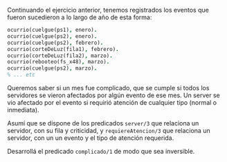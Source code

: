 Continuando el ejercicio anterior, tenemos registrados los eventos que fueron sucedieron a lo largo de año de esta forma:

```prolog
ocurrio(cuelgue(ps1), enero).
ocurrio(cuelgue(ps2), enero).
ocurrio(cuelgue(ps2), febrero).
ocurrio(corteDeLuz(fila1), febrero).
ocurrio(corteDeLuz(fila2), marzo).
ocurrio(rebooteo(fs_x48), marzo).
ocurrio(cuelgue(ps2), marzo).
% ... etc
```

Queremos saber si un mes fue complicado, que se cumple si todos los servidores se vieron afectados por algún evento de ese mes. Un server se vio afectado por el evento si requirió atención de cualquier tipo (normal o inmediata).

Asumí que se dispone de los predicados `server/3` que relaciona un servidor, con su fila y criticidad, y `requiereAtencion/3` que relaciona un servidor, con un un evento y el tipo de atención requerida.

Desarrollá el predicado `complicado/1` de modo que sea inversible.